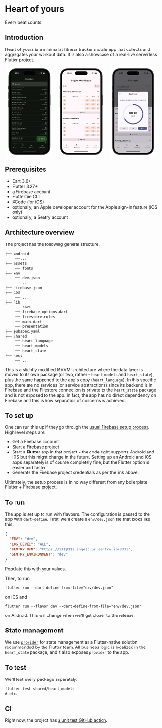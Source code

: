 # Heart of yours

Every beat counts.

## Introduction

Heart of yours is a minimalist fitness tracker mobile app that collects and aggregates your workout
data. It is also a
showcase of a real-live serverless Flutter project.

<div style="display: flex; justify-content: space-around; align-items: center; gap: 10px;">
  <img src="assets/screenshots/exercises.png" alt="Exercises" style="width: 30%;">
  <img src="assets/screenshots/workout.png" alt="History" style="width: 30%;">
  <img src="assets/screenshots/timer.png" alt="Workout" style="width: 30%;">
</div>

## Prerequisites

- Dart 3.6+
- Flutter 3.27+
- a Firebase account
- Flutterfire CLI
- XCode (for iOS)
- optionally, an Apple developer account for the Apple sign-in feature (iOS only)
- optionally, a Sentry account

## Architecture overview

The project has the following general structure.

```
├── android
    └──...
├── assets
    └── fonts
├── env
    └── dev.json
        ...
├── firebase.json
├── ios
    └── ...
├── lib
    ├── core
    ├── firebase_options.dart
    ├── firestore.rules
    ├── main.dart
    └── presentation
├── pubspec.yaml
├── shared
    ├── heart_language
    ├── heart_models
    └── heart_state
└── test
    └── ...
```

This is a slightly modified MVVM-architecture where the data layer is moved to its own package (or
two, rather -
`heart_models` and `heart_state`), plus the same happened to the app's copy (`heart_language`). In
this specific app,
there are no services (or service abstractions) since its backend is in Firebase and the Firestore
connection is private
to the `heart_state` package and is not exposed to the app. In fact, the app has no direct
dependency on Firebase and
this is how separation of concerns is achieved.

## To set up

One can run this up if they go through
the [usual Firebase setup process](https://firebase.flutter.dev/docs/overview/).
High level steps are:

- Get a Firebase account
- Start a Firebase project
- Start a **Flutter** app in that project - the code right supports Android and iOS but this might
  change in the future.
  Setting up an Android and iOS apps separately is of course completely fine, but the Flutter option
  is easier and
  faster.
- Generate the Firebase project credentials as per the link above.

Ultimately, the setup process is in no way different from any boilerplate Flutter + Firebase
project.

## To run

The app is set up to run with flavours. The configuration is passed to the app with `dart-define`.
First, we'll create a `env/dev.json` file that looks like this:

```json
{
  "ENV": "dev",
  "LOG_LEVEL": "ALL",
  "SENTRY_DSN": "https://111@222.ingest.us.sentry.io/3333",
  "SENTRY_ENVIRONMENT": "dev"
}
```

Populate this with your values.

Then, to run:

```shell
flutter run --dart-define-from-file="env/dev.json"
```

on iOS and

```shell
flutter run --flavor dev --dart-define-from-file="env/dev.json"
```

on Android. This will change when we'll get closer to the release.

## State management

We use [`provider`](https://pub.dev/packages/provider) for state management as a Flutter-native
solution recommended by
the Flutter team. All business logic is localized in the `heart_state` package, and it also
exposes `provider` to the
app.

## To test
We'll test every package separately:

```shell
flutter test shared/heart_models
# etc.
```

## CI

Right now, the project has [a unit test GitHub action](.github/workflows/unit-tests.yml).